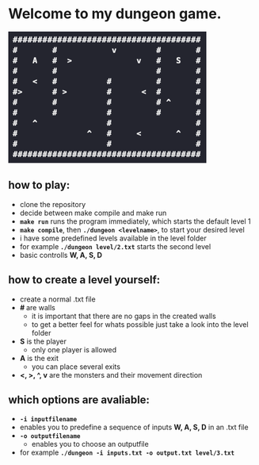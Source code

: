 # Welcome to my dungeon game.

![Screenshot](misc/example1.png)

## how to play:

- clone the repository
- decide between make compile and make run
- <strong>`make run`</strong> runs the program immediately, which starts the default level 1
- <strong>`make compile`</strong>, then <strong>`./dungeon <levelname>`</strong>, to start your desired level
- i have some predefined levels available in the level folder
- for example<strong> `./dungeon level/2.txt`</strong> starts the second level
- basic controlls <strong>W, A, S, D</strong>

## how to create a level yourself:

- create a normal .txt file
- <strong>\# </strong>are walls
  - it is important that there are no gaps in the created walls
  - to get a better feel for whats possible just take a look into the level folder
- <strong>S</strong> is the player
  - only one player is allowed
- <strong>A</strong> is the exit
  - you can place several exits
- <strong><, >, ^, v</strong> are the monsters and their movement direction

## which options are avaliable:

- <strong>`-i inputfilename`</strong>
- enables you to predefine a sequence of inputs <strong>W, A, S, D</strong> in an .txt file
- <strong>`-o outputfilename`</strong>
  - enables you to choose an outputfile
- for example <strong>`./dungeon -i inputs.txt -o output.txt level/3.txt` </strong>
